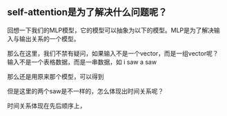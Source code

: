
## self-attention是为了解决什么问题呢？

回想一下我们的MLP模型，它的模型可以抽象为以下的模型。MLP是为了解决输入与输出关系的一个模型。

那么在这里，我们不禁有疑问，如果输入不是一个vector，而是一组vector呢？
输入不是一个表格数据，而是一串数据，如 i saw a saw


那么还是用原来那个模型，可以得到

但是这里的两个saw是不一样的，怎么体现出时间关系呢？

时间关系体现在先后顺序上，

